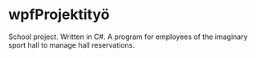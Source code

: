 # wpfProjektityö

School project. Written in C#. A program for employees of the imaginary sport hall to manage hall reservations.
